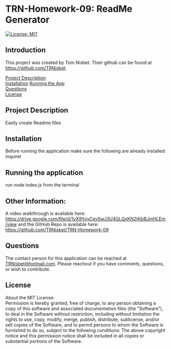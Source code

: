 
# TRN-Homework-09: ReadMe Generator
[![License: MIT](https://img.shields.io/badge/License-MIT-yellow.svg)](https://opensource.org/licenses/MIT)

## Introduction

This project was created by Tom Nisbet. Their github can be found at https://github.com/TRNisbet.

[Project Description](#project-description)  
[Installation](#installation)
[Running the App](#running-the-application)  
[Questions](#questions)  
[License](#license)  


## Project Description  
Easily create Readme files  


## Installation  
Before running the application make sure the following are already installed: 
inquirer

## Running the application 
run node index.js from the terminal

## Other Information:
A video walkthrough is available here: https://drive.google.com/file/d/1vX9YoyCevSwJ3U4QLQxKN2tKbBJmHLEm/view and the GitHub Repo is available here: https://github.com/TRNisbet/TRN-Homework-09


## Questions
The contact person for this application can be reached at TRNisbet@hotmail.com. Please reachout if you have comments, questions, or wish to contribute. 

## License  
About the MIT License:   
Permission is hereby granted, free of charge, to any person obtaining a copy of this software and associated documentation files (the "Software"), to deal in the Software without restriction, including without limitation the rights to use, copy, modify, merge, publish, distribute, sublicense, and/or sell copies of the Software, and to permit persons to whom the Software is furnished to do so, subject to the following conditions: The above copyright notice and this permission notice shall be included in all copies or substantial portions of the Software.
